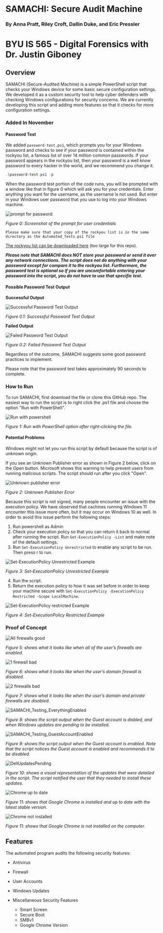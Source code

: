 # SAMACHI: Secure Audit Machine
### By Anna Pratt, Riley Croft, Dallin Duke, and Eric Pressler
# BYU IS 565 - Digital Forensics with Dr. Justin Giboney

## Overview
SAMACHI (Secure-Audited Machine) is a simple PowerShell script that checks your Windows device for some basic secure configuration settings. We developed it as a custom security tool to help cyber defenders with checking Windows configurations for security concerns. We are currently developing this script and adding more features so that it checks for more configuration settings.

### Added In November

#### Password Test
We added `password-test.ps1`, which prompts you for your Windows password and checks to see if your password is contained within the rockyou list, a famous list of over 14 million common passwords. If your password appears in the rockyou list, then your password is a well know password to every hacker in the world, and we recommend you change it.

```PowerShell
.\password-test.ps1 -p
```

When the password test portion of the code runs, you will be prompted with a window like that in figure 0 which will ask you for your credentials. Enter anything you want for the username, as the username is not used. But enter in your Windows user password that you use to log into your Windows machine. 

![prompt for password](November-Documentation/enter-pass.png)

*Figure 0: Screenshot of the prompt for user credentials*

```
Please make sure that your copy of the rockyou list is in the same directory as the Automated_Tests.ps1 file
```

[The rockyou list can be downloaded here](https://github.com/brannondorsey/naive-hashcat/releases/download/data/rockyou.txt) (too large for this repo).

***Please note that SAMACHI does NOT store your password or send it over any network connections. The script does not do anything with your password except for compare it to the rockyou list. Furthermore, the password test is optional so if you are uncomfortable entering your password into the script, you do not have to use that specific test.***

#### Possible Password Test Output
**Successful Output**

![Successful Password Test Output](November-Documentation/passwd-test-good.png)

*Figure 0.1: Successful Password Test Output*

**Failed Output**

![Failed Password Test Output](November-Documentation/passwd-test-fail.png)

*Figure 0.2: Failed Password Test Output*

Regardless of the outcome, SAMACHI suggests some good password practices to implement.

Please note that the password test takes approximately 90 seconds to complete.


### How to Run
To run SAMACHI, first download the file or clone this GitHub repo. The easiest way to run the script is to right click the .ps1 file and choose the option "Run with PowerShell".

![Run with powershell](/images/run-with-powershell.png)

*Figure 1: Run with PowerShell option after right-clicking the file.*


#### Potential Problems

Windows might not let you run this script by default because the script is of unknown origin. 

If you see an Unknown Publisher error as shown in Figure 2 below, click on the Open button. Microsoft shows this warning to help prevent users from running malicious scripts. The script should run after you click "Open".

![Unknown publisher error](/images/unknown-publisher.png)

*Figure 2: Unknown Publisher Error*

Because this script is not signed, many people encounter an issue with the execution policy. We have observed that cachines running Windows 11 encounter this issue more often, but it may occur on Windows 10 as well. In order to avoid this issue perform the following steps:
1. Run powershell as Admin
2. Check your execution policy so that you can return it back to normal after running the script. Run `Get-ExecutionPolicy -List` and make note of the default settings.
3. Run `Set-ExecutionPolicy Unrestricted` to enable any script to be run. Then press r to run.

![Set-ExecutionPolicy Unrestricted Example](/images/execution-policy-unrestricted.png)

*Figure 3: Set-ExecutionPolicy Unrestricted Example*

4. Run the script.
5. Return the execution policy to how it was set before in order to keep your machine secure with `Set-ExecutionPolicy -ExecutionPolicy Restricted -Scope LocalMachine`.

![Set-ExecutionPolicy restricted Example](/images/execution-policy-restricted.png)

*Figure 4: Set-ExecutionPolicy Restricted Example*


### Proof of Concept

![All firewalls good](/images/all-firewalls-good.png)

*Figure 5: shows what it looks like when all of the user’s firewalls are enabled.*


![1 firewall bad](/images/domain-firewall-disabled.png)

*Figure 6: shows what it looks like when the user’s domain firewall is disabled.*


![2 firewalls bad](/images/2-firewalls-disabled.png)

*Figure 7: shows what it looks like when the user’s domain and private firewalls are disabled.*


![SAMACHI_Testing_EverythingEnabled](/images/SAMACHI_Testing_EverythingEnabled.png)

*Figure 8: shows the script output when the Guest account is disbled, and when Windows updates are pending to be installed.*
 

![SAMACHI_Testing_GuestAccountEnabled](/images/SAMACHI_Testing_GuestAccountEnabled.png)

*Figure 9: shows the script output when the Guest account is enabled. Note that the script notices the Guest account is enabled and recommends it to be disabled.*


![DellUpdatesPending](/images/DellUpdatesPending.png) 

*Figure 10: shows a visual representation of the updates that were detailed in the script. The script notified the user that they needed to install these updates.*

![Chrome up to date](/images/chrome-up-to-date.png)

*Figure 11: shows that Google Chrome is installed and up to date with the latest stable version.*

![Chrome not installed](/images/chrome-not-installed.png)

*Figure 11: shows that Google Chrome is not installed on the computer.*




## Features
The automated program audits the following security features:

* Antivirus
* Firewall
* User Accounts
* Windows Updates
* Miscellaneous Security Features

    * Smart Screen
    * Secure Boot
    * SMBv1 
    * Google Chrome Version
    